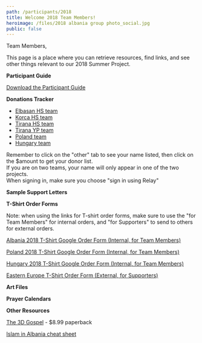 ```yaml
---
path: /participants/2018
title: Welcome 2018 Team Members!
heroimage: /files/2018 albania group photo_social.jpg
public: false
---
```

Team Members, 

This page is a place where you can retrieve resources, find links, and see other things relevant to our 2018 Summer Project. 

**Participant Guide**

[Download the Participant Guide](/files/albania_plus_2018_participant_guide_3.27.2018.pdf)

**Donations Tracker**

* [Elbasan HS team](https://smapp.cru.org/admin/projects/1442)
* [Korca HS team](https://smapp.cru.org/admin/projects/1443)
* [Tirana HS team](https://smapp.cru.org/admin/projects/1446)
* [Tirana YP team](https://smapp.cru.org/admin/projects/985)
* [Poland team](https://smapp.cru.org/admin/projects/1444)
* [Hungary team](https://smapp.cru.org/admin/projects/1447)

Remember to click on the "other" tab to see your name listed, then click on the $amount to get your donor list.\
If you are on two teams, your name will only appear in one of the two projects.\
When signing in, make sure you choose "sign in using Relay"

**Sample Support Letters**

**T-Shirt Order Forms**

Note: when using the links for T-shirt order forms, make sure to use the "for Team Members" for internal orders, and "for Supporters" to send to others for external orders.

[Albania 2018 T-Shirt Google Order Form (Internal, for Team Members)](https://docs.google.com/forms/d/1131BWBnnkSpqnuNZ6e40DTmHSzUyQ6o4XDNiCEmUYec/viewform?edit_requested=true)

[Poland 2018 T-Shirt Google Order Form (Internal, for Team Members)](https://docs.google.com/forms/d/10uFAZRqV4OIb6h13zEe2LYpQ7t0n6RqkE9uazIwg_HA/viewform?edit_requested=true)

[Hungary 2018 T-Shirt Google Order Form (Internal, for Team Members)](https://docs.google.com/forms/d/1Uj4y2K0QU9ZlxhhPiGwx9qao5byKUfnmYU5B8C5QWo4/viewform?edit_requested=true)

[Eastern Europe T-Shirt Order Form (External, for Supporters)](https://docs.google.com/forms/d/1yYPd3C062VWM6qBzY-eE2beNDXOzcU1z8lJjBejJiwk/viewform?edit_requested=true)

**Art Files**

**Prayer Calendars**

**Other Resources**

[The 3D Gospel](https://www.amazon.com/dp/0692338012/ref=cm_sw_r_cp_awdb_t1_KOo3AbAWW8CE5) - $8.99 paperback

[Islam in Albania cheat sheet](/files/islam_in_albania_cheat_sheet.pdf)
